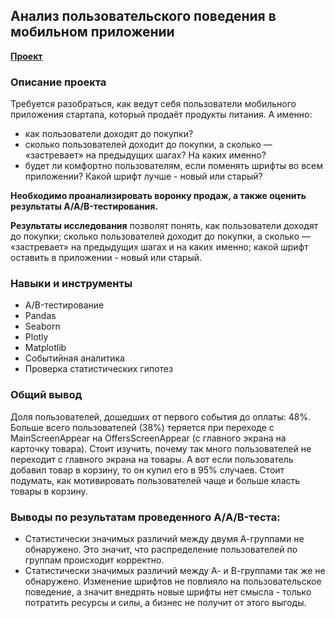 ## Анализ пользовательского поведения в мобильном приложении
**[Проект](https://github.com/Kris-Soloveva/Portfolio/blob/main/Анализ%20пользовательского%20поведения%20в%20мобильном%20приложении/Анализ%20пользовательского%20поведения%20в%20мобильном%20приложении.ipynb)**

### Описание проекта
Требуется разобраться, как ведут себя пользователи мобильного приложения стартапа, который продаёт продукты питания. А именно:  
- как пользователи доходят до покупки?
- сколько пользователей доходит до покупки, а сколько — «застревает» на предыдущих шагах? На каких именно?
- будет ли комфортно пользователям, если поменять шрифты во всем приложении? Какой шрифт лучше - новый или старый?

**Необходимо проанализировать воронку продаж, а также оценить результаты A/A/B-тестирования.** 

**Результаты исследования** позволят понять, как пользователи доходят до покупки; сколько пользователей доходит до покупки, а сколько — «застревает» на предыдущих шагах и на каких именно; какой шрифт оставить в приложении - новый или старый.

### Навыки и инструменты
* A/B-тестирование
* Pandas 
* Seaborn
* Plotly
* Matplotlib
* Событийная аналитика
* Проверка статистических гипотез

### Общий вывод
Доля пользователей, дошедших от первого события до оплаты: 48%. 
Больше всего пользователей (38%) теряется при переходе с MainScreenAppear на OffersScreenAppear (с главного экрана на карточку товара). Стоит изучить, почему так много пользователей не переходит с главного экрана на товары. А вот если пользователь добавил товар в корзину, то он купил его в 95% случаев. Стоит подумать, как мотивировать пользователей чаще и больше класть товары в корзину.

### Выводы по результатам проведенного А/A/B-теста:
- Статистически значимых различий между двумя А-группами не обнаружено. Это значит, что распределение пользователей по группам происходит корректно. 
- Статистически значимых различий между А- и В-группами так же не обнаружено. Изменение шрифтов не повлияло на пользовательское поведение, а значит внедрять новые шрифты нет смысла - только потратить ресурсы и силы, а бизнес не получит от этого выгоды.
